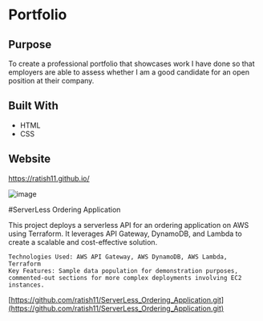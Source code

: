 # Portfolio

## Purpose
To create a professional portfolio that showcases work I have done so that employers are able to assess whether I am a good candidate for an open position at their company.

## Built With
 * HTML
 * CSS

## Website
https://ratish11.github.io/

![image]()

#ServerLess Ordering Application

This project deploys a serverless API for an ordering application on AWS using Terraform. It leverages API Gateway, DynamoDB, and Lambda to create a scalable and cost-effective solution.

    Technologies Used: AWS API Gateway, AWS DynamoDB, AWS Lambda, Terraform
    Key Features: Sample data population for demonstration purposes, commented-out sections for more complex deployments involving EC2 instances.
[https://github.com/ratish11/ServerLess_Ordering_Application.git](https://github.com/ratish11/ServerLess_Ordering_Application.git)
